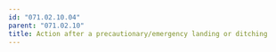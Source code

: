 ```yaml
---
id: "071.02.10.04"
parent: "071.02.10"
title: Action after a precautionary/emergency landing or ditching
---
```

